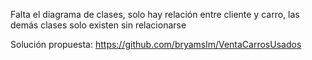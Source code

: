 Falta el diagrama de clases, solo hay relación entre cliente y carro, las demás clases solo existen sin relacionarse

Solución propuesta: https://github.com/bryamslm/VentaCarrosUsados
